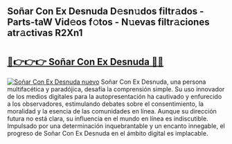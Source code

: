 ## Soñar Con Ex Desnuda D𝚎sn𝚞dos filtr𝚊dos - Parts-taW Vid𝚎os f𝚘tos - N𝚞evas filtr𝚊ciones atr𝚊ctivas R2Xn1

# <h2><a href="http://mb0o213.tromn.icu/?c=So%c3%b1ar+Con+Ex+Desnuda">🔗👉👉👉 Soñar Con Ex Desnuda 🔗🔗</a></h2>

[![Soñar Con Ex Desnuda nuevo](https://i.imgur.com/pEAQMta.gif)](http://mb0o213.tromn.icu/?c=So%c3%b1ar+Con+Ex+Desnuda)
Soñar Con Ex Desnuda, una persona multifacética y paradójica, desafía la comprensión simple. Su uso innovador de los medios digitales para la autopresentación ha cautivado y enfurecido a los observadores, estimulando debates sobre el consentimiento, la moralidad y la esencia de las comunidades en línea. Aunque su dirección futura no está clara, su influencia en el mundo en línea es indiscutible. Impulsado por una determinación inquebrantable y un encanto innegable, el progreso de Soñar Con Ex Desnuda en el ámbito digital es implacable.
